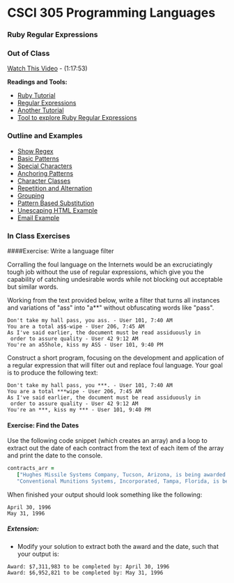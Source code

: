 # CSCI 305 Programming Languages

### Ruby Regular Expressions

### Out of Class

[Watch This Video](https://youtu.be/qCCh5nQyXAo) - (1:17:53)

**Readings and Tools:**
* [Ruby Tutorial](https://www.tutorialspoint.com/ruby/ruby_regular_expressions.htm)
* [Regular Expressions](http://ruby-doc.com/docs/ProgrammingRuby/html/tut_stdtypes.html)
* [Another Tutorial](http://rubylearning.com/satishtalim/ruby_regular_expressions.html)
* [Tool to explore Ruby Regular Expressions](http://rubular.com/)

### Outline and Examples
* [Show Regex](https://github.com/CSCI305/csci305-ruby-examples/blob/master/ruby_regex/regex.rb)
* [Basic Patterns](https://github.com/CSCI305/csci305-ruby-examples/blob/master/ruby_regex/regex01.rb)
* [Special Characters](https://github.com/CSCI305/csci305-ruby-examples/blob/master/ruby_regex/regex02.rb)
* [Anchoring Patterns](https://github.com/CSCI305/csci305-ruby-examples/blob/master/ruby_regex/regex03.rb)
* [Character Classes](https://github.com/CSCI305/csci305-ruby-examples/blob/master/ruby_regex/regex04.rb)
* [Repetition and Alternation](https://github.com/CSCI305/csci305-ruby-examples/blob/master/ruby_regex/regex05.rb)
* [Grouping](https://github.com/CSCI305/csci305-ruby-examples/blob/master/ruby_regex/regex06.rb)
* [Pattern Based Substitution](https://github.com/CSCI305/csci305-ruby-examples/blob/master/ruby_regex/regex07.rb)
* [Unescaping HTML Example](https://github.com/CSCI305/csci305-ruby-examples/blob/master/ruby_regex/regex08.rb)
* [Email Example](https://github.com/CSCI305/csci305-ruby-examples/blob/master/ruby_regex/regex_email.rb)

### In Class Exercises
####Exercise: Write a language filter

Corralling the foul language on the Internets would be an excruciatingly tough job without the use of regular expressions, which give you the capability of catching undesirable words while not blocking out acceptable but similar words.

Working from the text provided below, write a filter that turns all instances and variations of "ass" into "a**" without obfuscating words like "pass".

```
Don't take my hall pass, you ass. - User 101, 7:40 AM
You are a total a$$-wipe - User 206, 7:45 AM
As I've said earlier, the document must be read assiduously in
 order to assure quality - User 42 9:12 AM
You're an a55hole, kiss my ASS - User 101, 9:40 PM
```

Construct a short program, focusing on the development and application of a regular expression that will filter out and replace foul language. Your goal is to produce the following text:

```
Don't take my hall pass, you ***. - User 101, 7:40 AM
You are a total ***wipe - User 206, 7:45 AM
As I've said earlier, the document must be read assiduously in
 order to assure quality - User 42 9:12 AM
You're an ***, kiss my *** - User 101, 9:40 PM
```

#### Exercise: Find the Dates

Use the following code snippet (which creates an array) and a loop to extract out the date of each contract from the text of each item of the array and print the date to the console.

```ruby
contracts_arr =
   ["Hughes Missile Systems Company, Tucson, Arizona, is being awarded a $7,311,983 modification to a firm fixed price contract for the FY94 TOW missile production buy, total 368 TOW 2Bs. Work will be performed in Tucson, Arizona, and is expected to be completed by April 30, 1996. Of the total contract funds, $7,311,983 will expire at the end of the current fiscal year. This is a sole source contract initiated on January 14, 1991. The contracting activity is the U.S. Army Missile Command, Redstone Arsenal, Alabama (DAAH01-92-C-0260).",
   "Conventional Munitions Systems, Incorporated, Tampa, Florida, is being awarded a $6,952,821 modification to a firm fixed price contract for Dragon Safety Circuits Installation and retrofit of Dragon I Missiles with Dragon II Warheads. Work will be performed in Woodberry, Arkansas (90%), and Titusville, Florida (10%), and is expected to be completed by May 31, 1996. Contract funds will not expire at the end of the current fiscal year. This is a sole source contract initiated on May 2, 1994. The contracting activity is the U.S. Army Missile Command, Redstone Arsenal, Alabama (DAAH01-94-C-S076)."]
```

When finished your output should look something like the following:

```
April 30, 1996
May 31, 1996
```

##### Extension:
* Modify your solution to extract both the award and the date, such that your output is:

```
Award: $7,311,983 to be completed by: April 30, 1996
Award: $6,952,821 to be completed by: May 31, 1996
```
